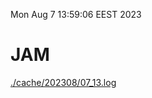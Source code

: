 Mon Aug  7 13:59:06 EEST 2023
# JAM
<a href='./cache/202308/07_13.log'>./cache/202308/07_13.log</a>
